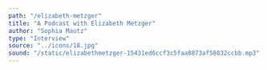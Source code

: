 ```yaml
---
path: "/elizabeth-metzger"
title: "A Podcast with Elizabeth Metzger"
author: "Sophia Mautz"
type: "Interview"
source: "../icons/18.jpg"
sound: "/static/elizabethmetzger-15431ed6ccf3c5faa8873af58032ccbb.mp3"
---
```

